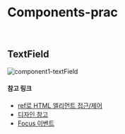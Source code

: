 # Components-prac



<br/>



## TextField 

![component1-textField](https://user-images.githubusercontent.com/104333249/182185467-910ad682-5948-436d-89e0-67e68bedf377.png)

#### 참고 링크 

* [ref로 HTML 엘리먼트 접근/제어](https://www.daleseo.com/react-refs/) 
* [디자인 참고](https://mui.com/material-ui/react-text-field/#basic-textfield) 
* [Focus 이벤트](https://ko.reactjs.org/docs/events.html#focus-events) 




